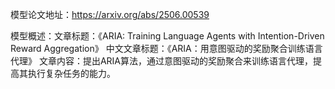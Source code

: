 模型论文地址：https://arxiv.org/abs/2506.00539

模型概述：文章标题：《ARIA: Training Language Agents with Intention-Driven Reward Aggregation》
中文文章标题：《ARIA：用意图驱动的奖励聚合训练语言代理》
文章内容：提出ARIA算法，通过意图驱动的奖励聚合来训练语言代理，提高其执行复杂任务的能力。
